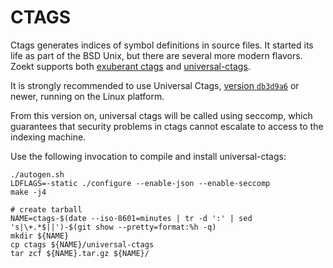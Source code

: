 
CTAGS
=====

Ctags generates indices of symbol definitions in source files. It
started its life as part of the BSD Unix, but there are several more
modern flavors. Zoekt supports both [exuberant
ctags](http://ctags.sourceforge.net/) and
[universal-ctags](https://github.com/universal-ctags).

It is strongly recommended to use Universal Ctags, [version
`db3d9a6`](https://github.com/universal-ctags/ctags/commit/4ff09da9b0a36a9e75c92f4be05d476b35b672cd)
or newer, running on the Linux platform.

From this version on, universal ctags will be called using seccomp,
which guarantees that security problems in ctags cannot escalate to
access to the indexing machine.

Use the following invocation to compile and install universal-ctags:

```
./autogen.sh
LDFLAGS=-static ./configure --enable-json --enable-seccomp
make -j4

# create tarball
NAME=ctags-$(date --iso-8601=minutes | tr -d ':' | sed 's|\+.*$||')-$(git show --pretty=format:%h -q)
mkdir ${NAME}
cp ctags ${NAME}/universal-ctags
tar zcf ${NAME}.tar.gz ${NAME}/
```
